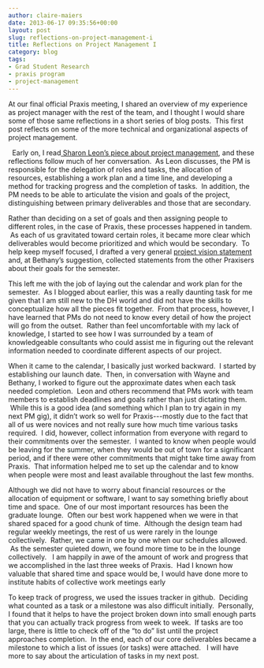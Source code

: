 ```yaml
---
author: claire-maiers
date: 2013-06-17 09:35:56+00:00
layout: post
slug: reflections-on-project-management-i
title: Reflections on Project Management I
category: blog
tags:
- Grad Student Research
- praxis program
- project-management
---
```


At our final official Praxis meeting, I shared an overview of my experience as project manager with the rest of the team, and I thought I would share some of those same reflections in a short series of blog posts.  This first post reflects on some of the more technical and organizational aspects of project management. 

  Early on, I read[ Sharon Leon’s piece about project management](http://mediacommons.futureofthebook.org/alt-ac/pieces/project-management-humanists), and these reflections follow much of her conversation.  As Leon discusses, the PM is responsible for the delegation of roles and tasks, the allocation of resources, establishing a work plan and a time line, and developing a method for tracking progress and the completion of tasks.  In addition, the PM needs to be able to articulate the vision and goals of the project, distinguishing between primary deliverables and those that are secondary.  

Rather than deciding on a set of goals and then assigning people to different roles, in the case of Praxis, these processes happened in tandem.  As each of us gravitated toward certain roles, it became more clear which deliverables would become prioritized and which would be secondary.  To help keep myself focused, I drafted a very general [project vision statement](https://github.com/scholarslab/praxis/wiki/Vision-statement) and, at Bethany’s suggestion, collected statements from the other Praxisers about their goals for the semester.  

This left me with the job of laying out the calendar and work plan for the semester.  As I blogged about earlier, this was a really daunting task for me given that I am still new to the DH world and did not have the skills to conceptualize how all the pieces fit together.  From that process, however, I have learned that PMs do not need to know every detail of how the project will go from the outset.  Rather than feel uncomfortable with my lack of knowledge, I started to see how I was surrounded by a team of knowledgeable consultants who could assist me in figuring out the relevant information needed to coordinate different aspects of our project. 

When it came to the calendar, I basically just worked backward.  I started by establishing our launch date.  Then, in conversation with Wayne and Bethany, I worked to figure out the approximate dates when each task needed completion.  Leon and others recommend that PMs work with team members to establish deadlines and goals rather than just dictating them.  While this is a good idea (and something which I plan to try again in my next PM gig), it didn’t work so well for Praxis---mostly due to the fact that all of us were novices and not really sure how much time various tasks required.  I did, however, collect information from everyone with regard to their commitments over the semester.  I wanted to know when people would be leaving for the summer, when they would be out of town for a significant period, and if there were other commitments that might take time away from Praxis.  That information helped me to set up the calendar and to know when people were most and least available throughout the last few months. 

Although we did not have to worry about financial resources or the allocation of equipment or software, I want to say something briefly about time and space.  One of our most important resources has been the graduate lounge.  Often our best work happened when we were in that shared spaced for a good chunk of time.  Although the design team had regular weekly meetings, the rest of us were rarely in the lounge collectively.  Rather, we came in one by one when our schedules allowed.  As the semester quieted down, we found more time to be in the lounge collectively.   I am happily in awe of the amount of work and progress that we accomplished in the last three weeks of Praxis.  Had I known how valuable that shared time and space would be, I would have done more to institute habits of collective work meetings early 

To keep track of progress, we used the issues tracker in github.  Deciding what counted as a task or a milestone was also difficult initially.  Personally, I found that it helps to have the project broken down into small enough parts that you can actually track progress from week to week.  If tasks are too large, there is little to check off of the “to do” list until the project approaches completion.  In the end, each of our core deliverables became a milestone to which a list of issues (or tasks) were attached.   I will have more to say about the articulation of tasks in my next post.

